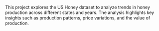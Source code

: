 This project explores the US Honey dataset to analyze trends in honey production across different states and years. 
The analysis highlights key insights such as production patterns, price variations, and the value of production.

